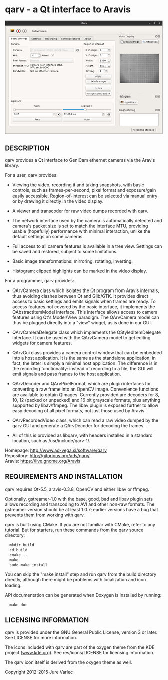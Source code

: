 qarv - a Qt interface to Aravis
===============================

![qarv UI](qarv-ui.png)

DESCRIPTION
-----------

qarv provides a Qt interface to GeniCam ethernet cameras via the
Aravis library.

For a user, qarv provides:

 - Viewing the video, recording it and taking snapshots, with basic
   controls, such as frames-per-second, pixel format and
   exposure/gain easily accessible. Region-of-interest can be
   selected via manual entry or by drawing it directly in the video
   display.

 - A viewer and transcoder for raw video dumps recorded with qarv.

 - The network interface used by the camera is automatically
   detected and camera's packet size is set to match the interface
   MTU, providing usable (hopefully) performance with minimal
   interaction, unlike the default settings on some cameras.

 - Full access to all camera features is available in a tree view.
   Settings can be saved and restored, subject to some limitations.

 - Basic image transformations: mirroring, rotating, inverting.

 - Histogram; clipped highlights can be marked in the video
   display.


For a programmer, qarv provides:

 - QArvCamera class which isolates the Qt program from Aravis
   internals, thus avoiding clashes between Qt and Glib/GTK. It
   provides direct access to basic settings and emits signals when
   frames are ready. To access features not covered by the basic
   interface, it implements the QAbstractItemModel interface. This
   interface allows access to camera features using Qt's Model/View
   paradigm. The QArvCamera model can thus be plugged directly into
   a "view" widget, as is done in our GUI.

 - QArvCameraDelegate class which implements the
   QStyledItemDelegate interface. It can be used with the
   QArvCamera model to get editing widgets for camera features.

 - QArvGui class provides a camera control window that can be
   embedded into a host application. It is the same as the
   standalone application; in fact, the latter is simply a minimal
   host application. The difference is in the recording
   functionality: instead of recording to a file, the GUI will emit
   signals and pass frames to the host application.

 - QArvDecoder and QArvPixelFormat, which are plugin interfaces for
   converting a raw frame into an OpenCV image. Convenience
   functions are available to obtain QImages. Currently provided
   are decoders for 8, 10, 12 (packed or unpacked) and 16 bit
   grayscale formats, plus anything supported by libav/ffmpeg. The
   libav plugin is exposed further to allow easy decoding of all
   pixel formats, not just those used by Aravis.

 - QArvRecordedVideo class, which can read a raw video dumped by
   the qarv GUI and generate a QArvDecoder for decoding the frames.

 - All of this is provided as libqarv, with headers installed in a
   standard location, such as /usr/include/qarv-1/.

Homepage:   http://www.ad-vega.si/software/qarv  
Repository: http://gitorious.org/adv/qarv/  
Aravis:     https://live.gnome.org/Aravis  


REQUIREMENTS AND INSTALLATION
-----------------------------

qarv requires Qt-5.5, aravis-0.3.8, OpenCV and either libav or ffmpeg.

Optionally, gstreamer-1.0 with the base, good, bad and libav plugin
sets allows recording and transcoding to AVI and other non-raw formats.
The gstreamer version should be at least 1.0.7; earlier versions have
a bug that prevents them from working with qarv.

qarv is built using CMake. If you are not familiar with CMake, refer
to any tutorial. But for starters, run these commands from the qarv
source directory:

```
  mkdir build
  cd build
  cmake ..
  make
  sudo make install
```

You can skip the "make install" step and run qarv from the build
directory directly, although there might be problems with localization
and icon loading.

API documentation can be generated when Doxygen is installed by running: 

```
  make doc
```

LICENSING INFORMATION
---------------------

qarv is provided under the GNU General Public License, version 3 or
later. See LICENSE for more information.

The icons included with qarv are part of the oxygen theme from the KDE
project (www.kde.org). See res/icons/LICENSE for licensing information.

The qarv icon itself is derived from the oxygen theme as well.

Copyright 2012-2015 Jure Varlec
